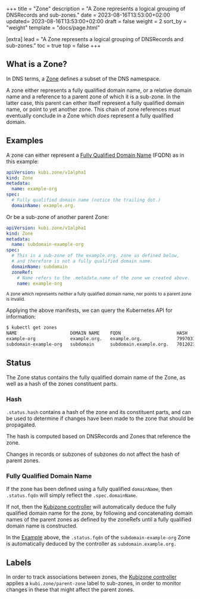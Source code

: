 +++
title = "Zone"
description = "A Zone represents a logical grouping of DNSRecords and sub-zones."
date = 2023-08-16T13:53:00+02:00
updated= 2023-08-16T13:53:00+02:00
draft = false
weight = 2
sort_by = "weight"
template = "docs/page.html"

[extra]
lead = "A Zone represents a logical grouping of DNSRecords and sub-zones."
toc = true
top = false
+++

## What is a Zone?

In DNS terms, a [Zone](https://en.wikipedia.org/wiki/DNS_zone) defines a subset of the DNS namespace.

A zone either represents a fully qualified domain name, or a relative domain name and a reference
to a parent zone of which it is a sub-zone. In the latter case, this parent can either itself
represent a fully qualified domain name, or point to yet another zone.
This chain of zone references must eventually conclude in a Zone which *does* represent a fully qualified domain.

## Examples
A zone can either represent a [Fully Qualified Domain Name](https://en.wikipedia.org/wiki/Fully_qualified_domain_name)
(FQDN) as in this example:
```yaml
apiVersion: kubi.zone/v1alpha1
kind: Zone
metadata:
  name: example-org
spec:
  # Fully qualified domain name (notice the trailing dot.)
  domainName: example.org.
```

Or be a sub-zone of another parent Zone:
```yaml
apiVersion: kubi.zone/v1alpha1
kind: Zone
metadata:
  name: subdomain-example-org
spec:
  # This is a sub-zone of the example.org. zone as defined below,
  # and therefore is not a fully qualified domain name.
  domainName: subdomain
  zoneRef:
    # Name refers to the .metadata.name of the zone we created above.
    name: example-org
```

<small>A zone which represents neither a fully qualified domain name, nor points to a parent zone is invalid.</small>

Applying the above manifests, we can query the Kubernetes API for information:

```bash
$ kubectl get zones
NAME                    DOMAIN NAME    FQDN                     HASH                  PARENT
example-org             example.org.   example.org.             7997031354861544638
subdomain-example-org   subdomain      subdomain.example.org.   7012023166823367      example-org.kubizone
```

## Status
The Zone status contains the fully qualified domain name of the Zone, as well as a hash of the zones constituent parts.

### Hash
`.status.hash` contains a hash of the zone and its constituent parts, and can be used to determine if changes have been made
to the zone that should be propagated.

The hash is computed based on DNSRecords and Zones that reference the zone.

Changes in records or subzones of subzones do not affect the hash of parent zones.

### Fully Qualified Domain Name
If the zone has been defined using a fully qualified `domainName`, then `.status.fqdn` will simply reflect the `.spec.domainName`.

If not, then the [Kubizone controller](@/docs/controllers/kubizone.md) 
will automatically deduce the fully qualified domain name for the zone, by following and concatenating domain names of the parent
zones as defined by the zoneRefs until a fully qualified domain name is constructed.

In the [Example](#examples) above, the `.status.fqdn` of the `subdomain-example-org` Zone is automatically deduced by
the controller as `subdomain.example.org.`

## Labels
In order to track associations between zones, the [Kubizone controller](@/docs/controllers/kubizone.md) applies a
`kubi.zone/parent-zone` label to sub-zones, in order to monitor changes in these that might affect the parent zones.
